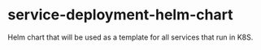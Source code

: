 # service-deployment-helm-chart
Helm chart that will be used as a template for all services that run in K8S.

